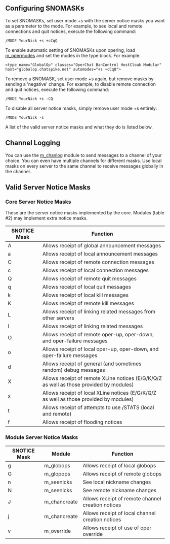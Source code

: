 Configuring SNOMASKs
--------------------

To set SNOMASKs, set user mode +s with the server notice masks you want as a parameter to the mode. For example, to see local and remote connections and quit notices, execute the following command:

    /MODE YourNick +s +cCqQ

To enable automatic setting of SNOMASKs upon opering, load [m_opermodes](https://github.com/inspircd/wiki/blob/master/Modules/opermodes.md) and set the modes in the type block. For example:

    <type name="GlobalOp" classes="OperChat BanControl HostCloak Modular" host="globalop.chatspike.net" automodes="+s +cCqQ">

To remove a SNOMASK, set user mode +s again, but remove masks by sending a 'negative' change. For example, to disable remote connection and quit notices, execute the following command:

    /MODE YourNick +s -CQ

To disable all server notice masks, simply remove user mode +s entirely:

    /MODE YourNick -s

A list of the valid server notice masks and what they do is listed below. 

Channel Logging
---------------

You can use the [m_chanlog](https://github.com/inspircd/wiki/blob/master/Modules/chanlog.md) module to send messages to a channel of your choice. You can even have multiple channels for different masks. Use local masks on every server to the same channel to receive messages globally in the channel.

Valid Server Notice Masks
-------------------------

### Core Server Notice Masks

These are the server notice masks implemented by the core. Modules (table #2) may implement extra notice masks.


SNOTICE Mask | Function
------------ | --------
A            | Allows receipt of global announcement messages
a            | Allows receipt of local announcement messages 
C            | Allows receipt of remote connection messages
c            | Allows receipt of local connection messages
Q            | Allows receipt of remote quit messages 
q            | Allows receipt of local quit messages 
k            | Allows receipt of local kill messages
K            | Allows receipt of remote kill messages
L            | Allows receipt of linking related messages from other servers
l            | Allows receipt of linking related messages 
O            | Allows receipt of remote oper-up, oper-down, and oper-failure messages 
o            | Allows receipt of local oper-up, oper-down, and oper-failure messages 
d            | Allows receipt of general (and sometimes random) debug messages 
X            | Allows receipt of remote XLine notices (E/G/K/Q/Z as well as those provided by modules)
x            | Allows receipt of local XLine notices (E/G/K/Q/Z as well as those provided by modules) 
t            | Allows receipt of attempts to use /STATS (local and remote)
f            | Allows receipt of flooding notices

### Module Server Notice Masks

SNOTICE Mask | Module       | Function
------------ | ------------ | -------- 
g            | m_globops    | Allows receipt of local globops 
G            | m_glopops    | Allows receipt of remote globops 
n            | m_seenicks   | See local nickname changes 
N            | m_seenicks   | See remote nickname changes 
J            | m_chancreate | Allows receipt of remote channel creation notices 
j            | m_chancreate | Allows receipt of local channel creation notices 
v            | m_override   | Allows receipt of use of oper override
